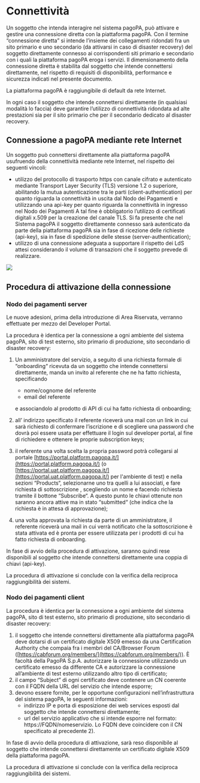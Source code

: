 # Connettività

Un soggetto che intenda interagire nel sistema pagoPA, può attivare e gestire una connessione diretta con la piattaforma pagoPA. Con il termine “connessione diretta” si intende l’insieme dei collegamenti ridondati fra un sito primario e uno secondario (da attivarsi in caso di disaster recovery) del soggetto direttamente connesso ai corrispondenti siti primario e secondario con i quali la piattaforma pagoPA eroga i servizi. Il dimensionamento della connessione diretta è stabilita dal soggetto che intende connettersi direttamente, nel rispetto di requisiti di disponibilità, performance e sicurezza indicati nel presente documento.&#x20;

La piattaforma pagoPA è raggiungibile di default da rete Internet.

In ogni caso il soggetto che intende connettersi direttamente (in qualsiasi modalità lo faccia) deve garantire l’utilizzo di connettività ridondata ad alte prestazioni sia per il sito primario che per il secondario dedicato al disaster recovery.&#x20;

## Connessione a pagoPA mediante rete Internet&#x20;

Un soggetto può connettersi direttamente alla piattaforma pagoPA usufruendo della connettività mediante rete Internet, nel rispetto dei seguenti vincoli:&#x20;

* utilizzo del protocollo di trasporto https con canale cifrato e autenticato mediante Transport Layer Security (TLS) versione 1.2 o superiore, abilitando la mutua autenticazione tra le parti (client-authentication) per quanto riguarda la connettività in uscita dal Nodo dei Pagamenti e utilizzando una api-key per quanto riguarda la connettività in ingresso nel Nodo dei Pagamenti A tal fine è obbligatorio l’utilizzo di certificati digitali x.509 per la creazione del canale TLS. Si fa presente che nel Sistema pagoPA il soggetto direttamente connesso sarà autenticato da parte della piattaforma pagoPA sia in fase di ricezione delle richieste (api-key), sia in fase di spedizione delle stesse (server-authentication);
* utilizzo di una connessione adeguata a supportare il rispetto dei LdS attesi considerando il volume di transazioni che il soggetto prevede di realizzare.



![](../.gitbook/assets/connettività.png)

## Procedura di attivazione della connessione

### Nodo dei pagamenti server

Le nuove adesioni, prima della introduzione di Area Riservata, verranno effettuate per mezzo del Developer Portal.

La procedura è identica per la connessione a ogni ambiente del sistema pagoPA, sito di test esterno, sito primario di produzione, sito secondario di disaster recovery:

1.  Un amministratore del servizio, a seguito di una richiesta formale di “onboarding“ ricevuta da un soggetto che intende connettersi direttamente, manda un invito al referente che ne ha fatto richiesta, specificando

    * nome/cognome del referente
    * email del referente

    e associandolo al prodotto di API di cui ha fatto richiesta di onboarding;
2. all’ indirizzo specificato il referente riceverà una mail con un link in cui sarà richiesto di confermare l’iscrizione e di scegliere una password che dovrà poi essere usata per effettuare il login sul developer portal, al fine di richiedere e ottenere le proprie subscription keys;
3. il referente una volta scelta la propria password potrà collegarsi al portale [https://portal.platform.pagopa.it/](https://portal.platform.pagopa.it/) (o [https://portal.uat.platform.pagopa.it/](https://portal.uat.platform.pagopa.it/) per l'ambiente di test) e nella sezioni “Products“, selezionarne uno tra quelli a lui associati, e fare richiesta di sottoscrizione , scegliendo un nome e facendo richiesta tramite il bottone “Subscribe“.  A questo punto le chiavi ottenute  non saranno ancora attive ma  in stato “submitted“ (che indica che la richiesta è in attesa di approvazione);
4. una volta approvata la richiesta da parte di un amministratore, il referente riceverà una mail in cui verrà notificato che  la sottoscrizione è stata attivata ed è pronta per essere utilizzata per i prodotti di cui ha fatto richiesta di onboarding.

In fase di avvio della procedura di attivazione, saranno quindi rese disponibili al soggetto che intende connettersi direttamente una coppia di chiavi (api-key).

La procedura di attivazione si conclude con la verifica della reciproca raggiungibilità dei sistemi.

### Nodo dei pagamenti client

La procedura è identica per la connessione a ogni ambiente del sistema pagoPA, sito di test esterno, sito primario di produzione, sito secondario di disaster recovery:

1. il soggetto che intende connettersi direttamente alla piattaforma pagoPA deve dotarsi di un certificato digitale X509 emesso da una Certification Authority che compaia fra i membri del CA/Browser Forum ([https://cabforum.org/members/](https://cabforum.org/members/)). È facoltà della PagoPA S.p.A. autorizzare la connessione utilizzando un certificato emesso da differente CA e autorizzare la connessione all’ambiente di test esterno utilizzando altro tipo di certificato;
2. il campo “Subject” di ogni certificato deve contenere un CN coerente con il FQDN della URL del servizio che intende esporre;
3. devono essere fornite, per le opportune configurazioni nell’infrastruttura del sistema pagoPA, le seguenti informazioni:&#x20;
   * indirizzo IP e porta di esposizione dei web services esposti dal soggetto che intende connettersi direttamente;&#x20;
   * url del servizio applicativo che si intende esporre nel formato: https://FQDN/nomeservizio. Lo FQDN deve coincidere con il CN specificato al precedente 2).&#x20;

In fase di avvio della procedura di attivazione, sarà reso disponibile al soggetto che intende connettersi direttamente un certificato digitale X509 della piattaforma pagoPA.&#x20;

La procedura di attivazione si conclude con la verifica della reciproca raggiungibilità dei sistemi.
